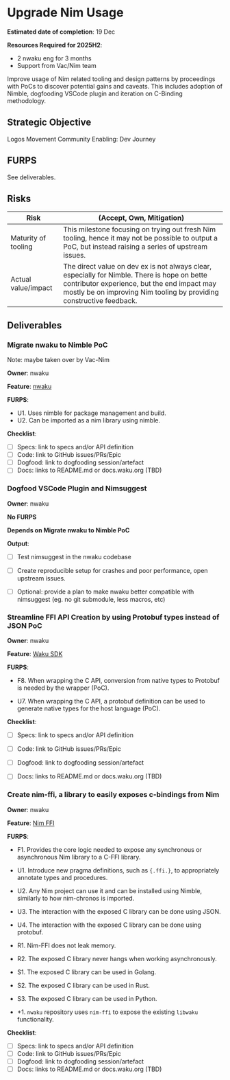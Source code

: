 # Upgrade Nim Usage

**Estimated date of completion**: 19 Dec

**Resources Required for 2025H2**:
- 2 nwaku eng for 3 months
- Support from Vac/Nim team

Improve usage of Nim related tooling and design patterns by proceedings with PoCs to discover potential gains and caveats.
This includes adoption of Nimble, dogfooding VSCode plugin and iteration on C-Binding methodology.

## Strategic Objective

Logos Movement Community Enabling: Dev Journey

## FURPS

See deliverables.

## Risks

| Risk                | (Accept, Own, Mitigation)                                                                                                                                                                                           |
|---------------------|---------------------------------------------------------------------------------------------------------------------------------------------------------------------------------------------------------------------|
| Maturity of tooling | This milestone focusing on trying out fresh Nim tooling, hence it may not be possible to output a PoC, but instead raising a series of upstream issues.                                                             |
| Actual value/impact | The direct value on dev ex is not always clear, especially for Nimble. There is hope on bette contributor experience, but the end impact may mostly be on improving Nim tooling by providing constructive feedback. |

## Deliverables

### Migrate nwaku to Nimble PoC

Note: maybe taken over by Vac-Nim

**Owner**: nwaku

**Feature**: [nwaku](/FURPS/application/nwaku.md)

**FURPS**:
- U1. Uses nimble for package management and build.
- U2. Can be imported as a nim library using nimble.

**Checklist**:
- [ ] Specs: link to specs and/or API definition
- [ ] Code: link to GitHub issues/PRs/Epic
- [ ] Dogfood: link to dogfooding session/artefact
- [ ] Docs: links to README.md or docs.waku.org (TBD)

### Dogfood VSCode Plugin and Nimsuggest

**Owner**: nwaku

**No FURPS**

**Depends on Migrate nwaku to Nimble PoC** 

**Output**:
- [ ] Test nimsuggest in the nwaku codebase
- [ ] Create reproducible setup for crashes and poor performance, open upstream issues.
- [ ] Optional: provide a plan to make nwaku better compatible with nimsuggest (eg. no git submodule, less macros, etc)


### Streamline FFI API Creation by using Protobuf types instead of JSON PoC

**Owner**: nwaku

**Feature**: [Waku SDK](/FURPS/core/waku_sdk.md)

**FURPS**:
- F8. When wrapping the C API, conversion from native types to Protobuf is needed by the wrapper (PoC).

- U7. When wrapping the C API, a protobuf definition can be used to generate native types for the host language (PoC).

**Checklist**:
- [ ] Specs: link to specs and/or API definition
- [ ] Code: link to GitHub issues/PRs/Epic
- [ ] Dogfood: link to dogfooding session/artefact
- [ ] Docs: links to README.md or docs.waku.org (TBD)


### Create nim-ffi, a library to easily exposes c-bindings from Nim

**Owner**: nwaku

**Feature**: [Nim FFI](/FURPS/application/nim_ffi.md)

**FURPS**:

- F1. Provides the core logic needed to expose any synchronous or asynchronous Nim library to a C-FFI library.

- U1. Introduce new pragma definitions, such as `{.ffi.}`, to appropriately annotate types and procedures.
- U2. Any Nim project can use it and can be installed using Nimble,
   similarly to how nim-chronos is imported.
- U3. The interaction with the exposed C library can be done using JSON.
- U4. The interaction with the exposed C library can be done using protobuf.

- R1. Nim-FFI does not leak memory.
- R2. The exposed C library never hangs when working asynchronously.

- S1. The exposed C library can be used in Golang.
- S2. The exposed C library can be used in Rust.
- S3. The exposed C library can be used in Python.

- +1. `nwaku` repository uses `nim-ffi` to expose the existing `libwaku` functionality.

**Checklist**:
- [ ] Specs: link to specs and/or API definition
- [ ] Code: link to GitHub issues/PRs/Epic
- [ ] Dogfood: link to dogfooding session/artefact
- [ ] Docs: links to README.md or docs.waku.org (TBD)